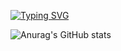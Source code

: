 [![Typing SVG](https://readme-typing-svg.demolab.com?font=Fira+Code&pause=1000&color=9A387E&width=435&lines=Hey!+Nice+to+have+you+here+)](https://git.io/typing-svg)

![Anurag's GitHub stats](https://github-readme-stats.vercel.app/api?username=RodManzella&show_icons=true&theme=radical)




